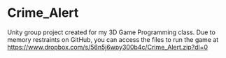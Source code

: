 # Crime_Alert
Unity group project created for my 3D Game Programming class.
Due to memory restraints on GitHub, you can access the files to run the game at https://www.dropbox.com/s/56n5j6wpy300b4c/Crime_Alert.zip?dl=0
